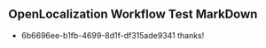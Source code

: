 ## OpenLocalization Workflow Test MarkDown
* 6b6696ee-b1fb-4699-8d1f-df315ade9341 thanks!

<!--HONumber=Jul16_HO3-->



